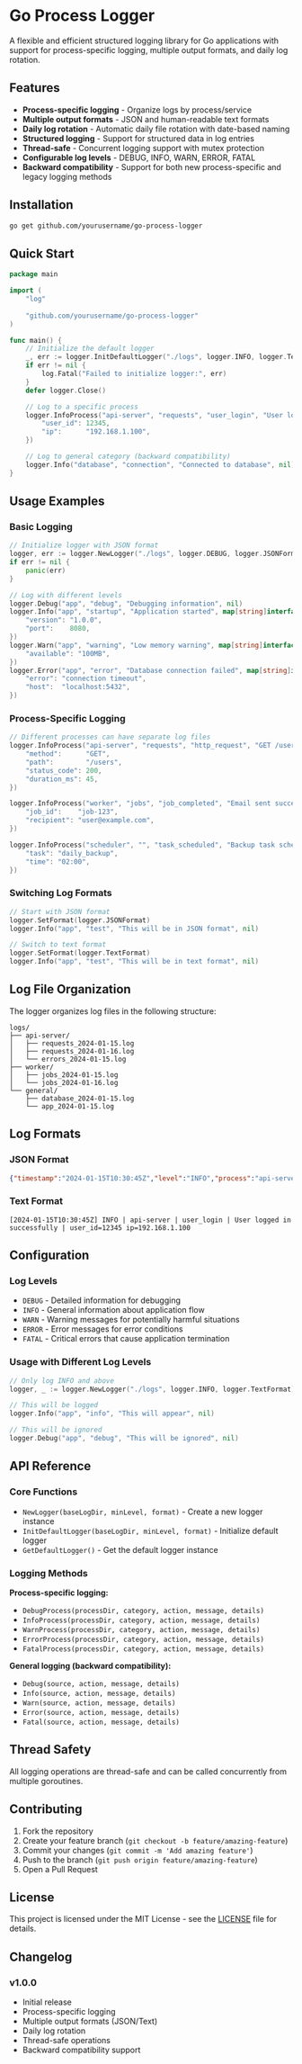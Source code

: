 # Go Process Logger

A flexible and efficient structured logging library for Go applications with support for process-specific logging, multiple output formats, and daily log rotation.

## Features

- **Process-specific logging** - Organize logs by process/service
- **Multiple output formats** - JSON and human-readable text formats
- **Daily log rotation** - Automatic daily file rotation with date-based naming
- **Structured logging** - Support for structured data in log entries
- **Thread-safe** - Concurrent logging support with mutex protection
- **Configurable log levels** - DEBUG, INFO, WARN, ERROR, FATAL
- **Backward compatibility** - Support for both new process-specific and legacy logging methods

## Installation

```bash
go get github.com/yourusername/go-process-logger
```

## Quick Start

```go
package main

import (
    "log"
    
    "github.com/yourusername/go-process-logger"
)

func main() {
    // Initialize the default logger
    _, err := logger.InitDefaultLogger("./logs", logger.INFO, logger.TextFormat)
    if err != nil {
        log.Fatal("Failed to initialize logger:", err)
    }
    defer logger.Close()

    // Log to a specific process
    logger.InfoProcess("api-server", "requests", "user_login", "User logged in successfully", map[string]interface{}{
        "user_id": 12345,
        "ip":      "192.168.1.100",
    })

    // Log to general category (backward compatibility)
    logger.Info("database", "connection", "Connected to database", nil)
}
```

## Usage Examples

### Basic Logging

```go
// Initialize logger with JSON format
logger, err := logger.NewLogger("./logs", logger.DEBUG, logger.JSONFormat)
if err != nil {
    panic(err)
}

// Log with different levels
logger.Debug("app", "debug", "Debugging information", nil)
logger.Info("app", "startup", "Application started", map[string]interface{}{
    "version": "1.0.0",
    "port":    8080,
})
logger.Warn("app", "warning", "Low memory warning", map[string]interface{}{
    "available": "100MB",
})
logger.Error("app", "error", "Database connection failed", map[string]interface{}{
    "error": "connection timeout",
    "host":  "localhost:5432",
})
```

### Process-Specific Logging

```go
// Different processes can have separate log files
logger.InfoProcess("api-server", "requests", "http_request", "GET /users", map[string]interface{}{
    "method":      "GET",
    "path":        "/users",
    "status_code": 200,
    "duration_ms": 45,
})

logger.InfoProcess("worker", "jobs", "job_completed", "Email sent successfully", map[string]interface{}{
    "job_id":    "job-123",
    "recipient": "user@example.com",
})

logger.InfoProcess("scheduler", "", "task_scheduled", "Backup task scheduled", map[string]interface{}{
    "task": "daily_backup",
    "time": "02:00",
})
```

### Switching Log Formats

```go
// Start with JSON format
logger.SetFormat(logger.JSONFormat)
logger.Info("app", "test", "This will be in JSON format", nil)

// Switch to text format
logger.SetFormat(logger.TextFormat)
logger.Info("app", "test", "This will be in text format", nil)
```

## Log File Organization

The logger organizes log files in the following structure:

```
logs/
├── api-server/
│   ├── requests_2024-01-15.log
│   ├── requests_2024-01-16.log
│   └── errors_2024-01-15.log
├── worker/
│   ├── jobs_2024-01-15.log
│   └── jobs_2024-01-16.log
└── general/
    ├── database_2024-01-15.log
    └── app_2024-01-15.log
```

## Log Formats

### JSON Format
```json
{"timestamp":"2024-01-15T10:30:45Z","level":"INFO","process":"api-server","action":"user_login","message":"User logged in successfully","details":{"user_id":12345,"ip":"192.168.1.100"}}
```

### Text Format
```
[2024-01-15T10:30:45Z] INFO | api-server | user_login | User logged in successfully | user_id=12345 ip=192.168.1.100
```

## Configuration

### Log Levels

- `DEBUG` - Detailed information for debugging
- `INFO` - General information about application flow
- `WARN` - Warning messages for potentially harmful situations
- `ERROR` - Error messages for error conditions
- `FATAL` - Critical errors that cause application termination

### Usage with Different Log Levels

```go
// Only log INFO and above
logger, _ := logger.NewLogger("./logs", logger.INFO, logger.TextFormat)

// This will be logged
logger.Info("app", "info", "This will appear", nil)

// This will be ignored
logger.Debug("app", "debug", "This will be ignored", nil)
```

## API Reference

### Core Functions

- `NewLogger(baseLogDir, minLevel, format)` - Create a new logger instance
- `InitDefaultLogger(baseLogDir, minLevel, format)` - Initialize default logger
- `GetDefaultLogger()` - Get the default logger instance

### Logging Methods

**Process-specific logging:**
- `DebugProcess(processDir, category, action, message, details)`
- `InfoProcess(processDir, category, action, message, details)`
- `WarnProcess(processDir, category, action, message, details)`
- `ErrorProcess(processDir, category, action, message, details)`
- `FatalProcess(processDir, category, action, message, details)`

**General logging (backward compatibility):**
- `Debug(source, action, message, details)`
- `Info(source, action, message, details)`
- `Warn(source, action, message, details)`
- `Error(source, action, message, details)`
- `Fatal(source, action, message, details)`

## Thread Safety

All logging operations are thread-safe and can be called concurrently from multiple goroutines.

## Contributing

1. Fork the repository
2. Create your feature branch (`git checkout -b feature/amazing-feature`)
3. Commit your changes (`git commit -m 'Add amazing feature'`)
4. Push to the branch (`git push origin feature/amazing-feature`)
5. Open a Pull Request

## License

This project is licensed under the MIT License - see the [LICENSE](LICENSE) file for details.

## Changelog

### v1.0.0
- Initial release
- Process-specific logging
- Multiple output formats (JSON/Text)
- Daily log rotation
- Thread-safe operations
- Backward compatibility support